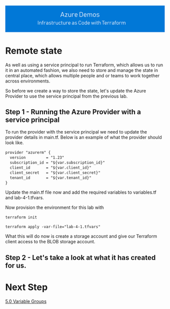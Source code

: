 [![infra as code with Terraform](/docs/images/banner.png)](/README.md)

# Remote state

As well as using a service principal to run Terraform, which allows us to run it in an automated fashion, we also need to store and manage the state in central place, which allows multiple people and or teams to work together across environments.

So before we create a way to store the state, let's update the Azure Provider to use the service principal from the previous lab.

## Step 1 - Running the Azure Provider with a service principal

To run the provider with the service principal we need to update the provider details in main.tf. Below is an example of what the provider should look like.

```
provider "azurerm" {
  version         = "1.23"
  subscription_id = "${var.subscription_id}"
  client_id       = "${var.client_id}"
  client_secret   = "${var.client_secret}"
  tenant_id       = "${var.tenant_id}"
}
```

Update the main.tf file now and add the required variables to variables.tf and lab-4-1.tfvars.

Now provision the environment for this lab with

```
terraform init
```

```
terraform apply -var-file="lab-4-1.tfvars"
```

What this will do now is create a storage account and give our Terraform client access to the BLOB storage account.

## Step 2 - Let's take a look at what it has created for us.


# Next Step
[5.0 Variable Groups](../5.0)
